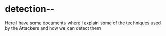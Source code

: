 # detection--
Here I have some documents where i explain some of the techniques used by the Attackers and how we can detect them
